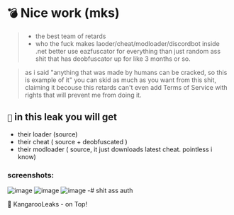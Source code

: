 # `💣` Nice work (mks)
> - the best team of retards 
> - who the fuck makes laoder/cheat/modloader/discordbot inside .net
better use eazfuscator for everything than just random ass shit that has deobfuscator
up for like 3 months or so.

>  as i said "anything that was made by humans can be cracked, so this is example of it"
>  you can skid as much as you want from this shit, claiming it becouse this retards can't
>  even add Terms of Service with rights that will prevent me from doing it.

## `👻` in this leak you will get 
- their loader (source)
- their cheat ( source + deobfuscated )
- their modloader ( source, it just downloads latest cheat. pointless i know)

### screenshots:

![image](https://github.com/user-attachments/assets/4387d661-b19c-4350-ae50-2fe99c0f1173)
![image](https://github.com/user-attachments/assets/78912366-3995-4dfd-be6d-a4a4af7cd14c)
![image](https://github.com/user-attachments/assets/19f05c01-80aa-4707-99af-8a63f15d3419)
-# shit ass auth


🦘 KangarooLeaks - on Top!
